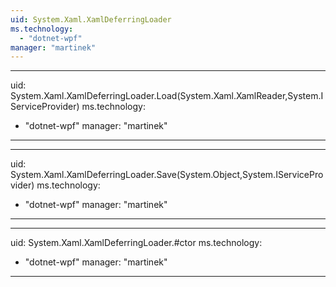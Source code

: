 ```yaml
---
uid: System.Xaml.XamlDeferringLoader
ms.technology: 
  - "dotnet-wpf"
manager: "martinek"
---
```


---
uid: System.Xaml.XamlDeferringLoader.Load(System.Xaml.XamlReader,System.IServiceProvider)
ms.technology: 
  - "dotnet-wpf"
manager: "martinek"
---

---
uid: System.Xaml.XamlDeferringLoader.Save(System.Object,System.IServiceProvider)
ms.technology: 
  - "dotnet-wpf"
manager: "martinek"
---

---
uid: System.Xaml.XamlDeferringLoader.#ctor
ms.technology: 
  - "dotnet-wpf"
manager: "martinek"
---
